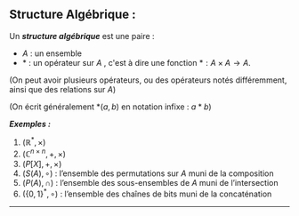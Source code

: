## Structure Algébrique :
Un ***structure algébrique*** est une paire :
- $A$ : un ensemble
- $*$ : un opérateur sur $A$ , c'est à dire une fonction $*:A\times A\rightarrow A$.

(On peut avoir plusieurs opérateurs, ou des opérateurs notés différemment,
ainsi que des relations sur $A$)

(On écrit généralement $*(a,b)$ en notation infixe : $a * b$)


***Exemples :***
1. $(\mathbb{R^{*}},\times)$
2. $(\mathbb{C}^{n\times n},+,\times)$
3. $(P[X],+,\times)$
4. $(S(A), \circ)$ : l’ensemble des permutations sur $A$ muni de la composition
5. $(P(A), \cap )$ : l’ensemble des sous-ensembles de $A$ muni de l’intersection
6. $( \{0,1\}^{*},\circ)$ : l’ensemble des chaînes de bits muni de la concaténation

---
